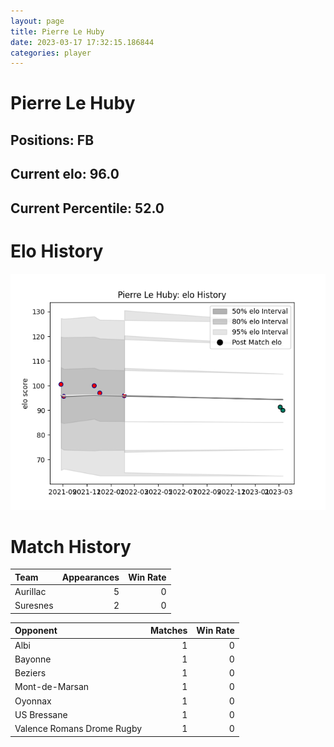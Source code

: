 ```yaml
---  
layout: page  
title: Pierre Le Huby  
date: 2023-03-17 17:32:15.186844  
categories: player  
---
```

# Pierre Le Huby

## Positions: FB

## Current elo: 96.0

## Current Percentile: 52.0

# Elo History


![elo history](history_PierreLeHuby.png)
# Match History


| Team     |   Appearances |   Win Rate |
|:---------|--------------:|-----------:|
| Aurillac |             5 |          0 |
| Suresnes |             2 |          0 |

| Opponent                   |   Matches |   Win Rate |
|:---------------------------|----------:|-----------:|
| Albi                       |         1 |          0 |
| Bayonne                    |         1 |          0 |
| Beziers                    |         1 |          0 |
| Mont-de-Marsan             |         1 |          0 |
| Oyonnax                    |         1 |          0 |
| US Bressane                |         1 |          0 |
| Valence Romans Drome Rugby |         1 |          0 |